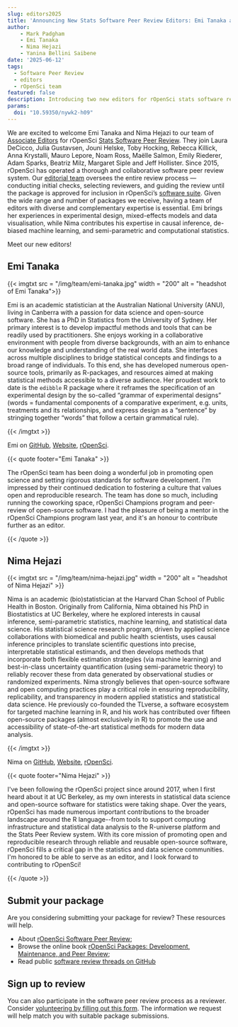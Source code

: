 ```yaml
---
slug: editors2025
title: 'Announcing New Stats Software Peer Review Editors: Emi Tanaka and Nima Hejazi'
author:
    - Mark Padgham
    - Emi Tanaka
    - Nima Hejazi
    - Yanina Bellini Saibene
date: '2025-06-12'
tags:
  - Software Peer Review
  - editors
  - rOpenSci team
featured: false
description: Introducing two new editors for rOpenSci stats software review
params:
  doi: "10.59350/nywk2-h09"
---
```

We are excited to welcome Emi Tanaka and Nima Hejazi to our team of [Associate Editors](/software-review/#editors) for rOpenSci [Stats Software Peer Review](/software-review/).
They join Laura DeCicco, Julia Gustavsen, Jouni Helske, Toby Hocking, Rebecca Killick, Anna Krystalli, Mauro Lepore, Noam Ross, Maëlle Salmon, Emily Riederer, Adam Sparks, Beatriz Milz, Margaret Siple and Jeff Hollister.
Since 2015, rOpenSci has operated a thorough and collaborative software peer review system.
Our [editorial team](https://devguide.ropensci.org/editorguide.html) oversees the entire review process — conducting initial checks, selecting reviewers, and guiding the review until the package is approved for inclusion in rOpenSci’s [software suite](https://ropensci.org/packages/).
Given the wide range and number of packages we receive, having a team of editors with diverse and complementary expertise is essential.
Emi brings her experiences in experimental design, mixed-effects models and data visualisation, while Nima contributes his expertise in causal inference, de-biased machine learning, and semi-parametric and computational statistics.

Meet our new editors!

## Emi Tanaka

{{< imgtxt src = "/img/team/emi-tanaka.jpg" width = "200" alt = "headshot of Emi Tanaka">}}

Emi is an academic statistician at the Australian National University (ANU), living in Canberra with a passion for data science and open-source software.
She has a PhD in Statistics from the University of Sydney. Her primary interest is to develop impactful methods and tools that can be readily used by practitioners. She enjoys working in a collaborative environment with people from diverse backgrounds, with an aim to enhance our knowledge and understanding of the real world data. She interfaces across multiple disciplines to bridge statistical concepts and findings to a broad range of individuals. To this end, she has developed numerous open-source tools, primarily as R-packages, and resources aimed at making statistical methods accessible to a diverse audience. Her proudest work to date is the `edibble` R package where it reframes the specification of an experimental design by the so-called “grammar of experimental designs” (words = fundamental components of a comparative experiment, e.g. units, treatments and its relationships, and express design as a “sentence” by stringing together “words” that follow a certain grammatical rule).

{{< /imgtxt >}}

Emi on [GitHub](https://github.com/emitanaka), [Website](https://emitanaka.org/), [rOpenSci](/author/emi-tanaka/).

{{< quote footer="Emi Tanaka" >}}

The rOpenSci team has been doing a wonderful job in promoting open science and setting rigorous standards for software development. I'm impressed by their continued dedication to fostering a culture that values open and reproducible research. The team has done so much, including running the coworking space, rOpenSci Champions program and peer-review of open-source software. I had the pleasure of being a mentor in the rOpenSci Champions program last year, and it's an honour to contribute further as an editor.

{{< /quote >}}

## Nima Hejazi

{{< imgtxt src = "/img/team/nima-hejazi.jpg" width = "200" alt = "headshot of Nima Hejazi" >}}

Nima is an academic (bio)statistician at the Harvard Chan School of Public
Health in Boston. Originally from California, Nima obtained his PhD in
Biostatistics at UC Berkeley, where he explored interests in causal inference,
semi-parametric statistics, machine learning, and statistical data science. His
statistical science research program, driven by applied science collaborations
with biomedical and public health scientists, uses causal inference principles
to translate scientific questions into precise, interpretable statistical
estimands, and then develops methods that incorporate both flexible estimation
strategies (via machine learning) and best-in-class uncertainty quantification
(using semi-parametric theory) to reliably recover these from data generated by
observational studies or randomized experiments. Nima strongly believes that open-source
software and open computing practices play a critical role in ensuring
reproducibility, replicability, and transparency in modern applied statistics
and statistical data science. He previously co-founded the TLverse, a software
ecosystem for targeted machine learning in R, and his work has contributed over
fifteen open-source packages (almost exclusively in R) to promote the use and
accessibility of state-of-the-art statistical methods for modern data analysis.

{{< /imgtxt >}}

Nima on [GitHub](https://github.com/nhejazi), [Website](https://nimahejazi.org), [rOpenSci](/author/nima-hejazi/).

{{< quote footer="Nima Hejazi" >}}

I've been following the rOpenSci project since around 2017, when I first heard
about it at UC Berkeley, as my own interests in statistical data science and
open-source software for statistics were taking shape. Over the years, rOpenSci
has made numerous important contributions to the broader landscape around the R
language--from tools to support computing infrastructure and statistical data
analysis to the R-universe platform and the Stats Peer Review system. With its
core mission of promoting open and reproducible research through reliable and
reusable open-source software, rOpenSci fills a critical gap in the statistics
and data science communities. I'm honored to be able to serve as an editor, and
I look forward to contributing to rOpenSci!

{{< /quote >}}

## Submit your package

Are you considering submitting your package for review? These resources will help.

- About [rOpenSci Software Peer Review](/software-review/);
- Browse the online book [rOpenSci Packages: Development, Maintenance, and Peer Review](https://devguide.ropensci.org/);
- Read public [software review threads on GitHub](https://github.com/ropensci/software-review/issues)

## Sign up to review

You can also participate in the software peer review process as a reviewer. Consider [volunteering by filling out this form](https://airtable.com/app8dssb6a7PG6Vwj/shrnfDI2S9uuyxtDw).  The information we request will help match you with suitable package submissions.
